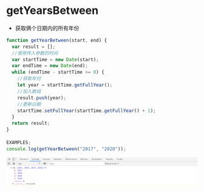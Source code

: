 # getYearsBetween

- 获取俩个日期内的所有年份

```js
function getYearBetween(start, end) {
  var result = [];
  //使用传入参数的时间
  var startTime = new Date(start);
  var endTime = new Date(end);
  while (endTime - startTime >= 0) {
    //获取年份
    let year = startTime.getFullYear();
    //加入数组
    result.push(year);
    //更新日期
    startTime.setFullYear(startTime.getFullYear() + 1);
  }
  return result;
}

EXAMPLES;
console.log(getYearBetween("2017", "2020"));
```

![](/images/get-years-between.png)
